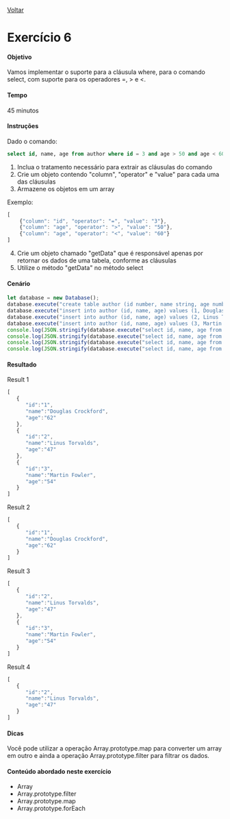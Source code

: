 [Voltar](../README.md)

# Exercício 6

#### Objetivo
Vamos implementar o suporte para a cláusula where, para o comando select, com suporte para os operadores =, > e <.

#### Tempo
45 minutos

#### Instruções

Dado o comando:

```sql
select id, name, age from author where id = 3 and age > 50 and age < 60
```

1. Inclua o tratamento necessário para extrair as cláusulas do comando
2. Crie um objeto contendo "column", "operator" e "value" para cada uma das cláusulas
3. Armazene os objetos em um array

Exemplo:

```javascript
[
	{"column": "id", "operator": "=", "value": "3"},
	{"column": "age", "operator": ">", "value": "50"},
	{"column": "age", "operator": "<", "value": "60"}
]
```

4. Crie um objeto chamado "getData" que é responsável apenas por retornar os dados de uma tabela, conforme as cláusulas
5. Utilize o método "getData" no método select

#### Cenário

```javascript
let database = new Database();
database.execute("create table author (id number, name string, age number, city string, state string, country string)");
database.execute("insert into author (id, name, age) values (1, Douglas Crockford, 62)");
database.execute("insert into author (id, name, age) values (2, Linus Torvalds, 47)");
database.execute("insert into author (id, name, age) values (3, Martin Fowler, 54)");
console.log(JSON.stringify(database.execute("select id, name, age from author")));
console.log(JSON.stringify(database.execute("select id, name, age from author where id = 1")));
console.log(JSON.stringify(database.execute("select id, name, age from author where age < 60")));
console.log(JSON.stringify(database.execute("select id, name, age from author where name = Linus Torvalds")));
```

#### Resultado

Result 1

```javascript
[  
   {  
      "id":"1",
      "name":"Douglas Crockford",
      "age":"62"
   },
   {  
      "id":"2",
      "name":"Linus Torvalds",
      "age":"47"
   },
   {  
      "id":"3",
      "name":"Martin Fowler",
      "age":"54"
   }
]
```

Result 2

```javascript
[  
   {  
      "id":"1",
      "name":"Douglas Crockford",
      "age":"62"
   }
]
```

Result 3

```javascript
[  
   {  
      "id":"2",
      "name":"Linus Torvalds",
      "age":"47"
   },
   {  
      "id":"3",
      "name":"Martin Fowler",
      "age":"54"
   }
]
```

Result 4

```javascript
[  
   {  
      "id":"2",
      "name":"Linus Torvalds",
      "age":"47"
   }
]
```


#### Dicas

Você pode utilizar a operação Array.prototype.map para converter um array em outro e ainda a operação Array.prototype.filter para filtrar os dados.

#### Conteúdo abordado neste exercício

* Array
* Array.prototype.filter
* Array.prototype.map
* Array.prototype.forEach